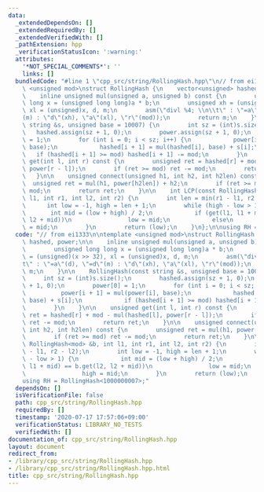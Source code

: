 ```yaml
---
data:
  _extendedDependsOn: []
  _extendedRequiredBy: []
  _extendedVerifiedWith: []
  _pathExtension: hpp
  _verificationStatusIcon: ':warning:'
  attributes:
    '*NOT_SPECIAL_COMMENTS*': ''
    links: []
  bundledCode: "#line 1 \"cpp_src/string/RollingHash.hpp\"\n// from ei1333\n\ntemplate\
    \ <unsigned mod>\nstruct RollingHash {\n    vector<unsigned> hashed, power;\n\n\
    \    inline unsigned mul(unsigned a, unsigned b) const {\n        unsigned long\
    \ long x = (unsigned long long)a * b;\n        unsigned xh = (unsigned)(x >> 32),\
    \ xl = (unsigned)x, d, m;\n        asm(\"divl %4; \\n\\t\" : \"=a\"(d), \"=d\"\
    (m) : \"d\"(xh), \"a\"(xl), \"r\"(mod));\n        return m;\n    }\n\n    RollingHash(const\
    \ string &s, unsigned base = 10007) {\n        int sz = (int)s.size();\n     \
    \   hashed.assign(sz + 1, 0);\n        power.assign(sz + 1, 0);\n        power[0]\
    \ = 1;\n        for (int i = 0; i < sz; i++) {\n            power[i + 1] = mul(power[i],\
    \ base);\n            hashed[i + 1] = mul(hashed[i], base) + s[i];\n         \
    \   if (hashed[i + 1] >= mod) hashed[i + 1] -= mod;\n        }\n    }\n\n    unsigned\
    \ get(int l, int r) const {\n        unsigned ret = hashed[r] + mod - mul(hashed[l],\
    \ power[r - l]);\n        if (ret >= mod) ret -= mod;\n        return ret;\n \
    \   }\n\n    unsigned connect(unsigned h1, int h2, int h2len) const {\n      \
    \  unsigned ret = mul(h1, power[h2len]) + h2;\n        if (ret >= mod) ret -=\
    \ mod;\n        return ret;\n    }\n\n    int LCP(const RollingHash<mod> &b, int\
    \ l1, int r1, int l2, int r2) {\n        int len = min(r1 - l1, r2 - l2);\n  \
    \      int low = -1, high = len + 1;\n        while (high - low > 1) {\n     \
    \       int mid = (low + high) / 2;\n            if (get(l1, l1 + mid) == b.get(l2,\
    \ l2 + mid))\n                low = mid;\n            else\n                high\
    \ = mid;\n        }\n        return (low);\n    }\n};\n\nusing RH = RollingHash<1000000007>;\n"
  code: "// from ei1333\n\ntemplate <unsigned mod>\nstruct RollingHash {\n    vector<unsigned>\
    \ hashed, power;\n\n    inline unsigned mul(unsigned a, unsigned b) const {\n\
    \        unsigned long long x = (unsigned long long)a * b;\n        unsigned xh\
    \ = (unsigned)(x >> 32), xl = (unsigned)x, d, m;\n        asm(\"divl %4; \\n\\\
    t\" : \"=a\"(d), \"=d\"(m) : \"d\"(xh), \"a\"(xl), \"r\"(mod));\n        return\
    \ m;\n    }\n\n    RollingHash(const string &s, unsigned base = 10007) {\n   \
    \     int sz = (int)s.size();\n        hashed.assign(sz + 1, 0);\n        power.assign(sz\
    \ + 1, 0);\n        power[0] = 1;\n        for (int i = 0; i < sz; i++) {\n  \
    \          power[i + 1] = mul(power[i], base);\n            hashed[i + 1] = mul(hashed[i],\
    \ base) + s[i];\n            if (hashed[i + 1] >= mod) hashed[i + 1] -= mod;\n\
    \        }\n    }\n\n    unsigned get(int l, int r) const {\n        unsigned\
    \ ret = hashed[r] + mod - mul(hashed[l], power[r - l]);\n        if (ret >= mod)\
    \ ret -= mod;\n        return ret;\n    }\n\n    unsigned connect(unsigned h1,\
    \ int h2, int h2len) const {\n        unsigned ret = mul(h1, power[h2len]) + h2;\n\
    \        if (ret >= mod) ret -= mod;\n        return ret;\n    }\n\n    int LCP(const\
    \ RollingHash<mod> &b, int l1, int r1, int l2, int r2) {\n        int len = min(r1\
    \ - l1, r2 - l2);\n        int low = -1, high = len + 1;\n        while (high\
    \ - low > 1) {\n            int mid = (low + high) / 2;\n            if (get(l1,\
    \ l1 + mid) == b.get(l2, l2 + mid))\n                low = mid;\n            else\n\
    \                high = mid;\n        }\n        return (low);\n    }\n};\n\n\
    using RH = RollingHash<1000000007>;"
  dependsOn: []
  isVerificationFile: false
  path: cpp_src/string/RollingHash.hpp
  requiredBy: []
  timestamp: '2020-07-17 17:57:06+09:00'
  verificationStatus: LIBRARY_NO_TESTS
  verifiedWith: []
documentation_of: cpp_src/string/RollingHash.hpp
layout: document
redirect_from:
- /library/cpp_src/string/RollingHash.hpp
- /library/cpp_src/string/RollingHash.hpp.html
title: cpp_src/string/RollingHash.hpp
---
```


